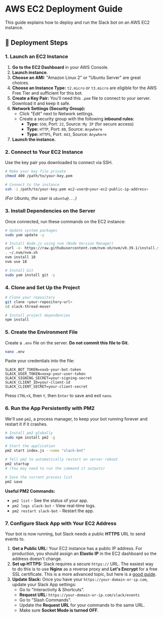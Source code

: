 # AWS EC2 Deployment Guide

This guide explains how to deploy and run the Slack bot on an AWS EC2 instance.

## 🚀 Deployment Steps

### 1. Launch an EC2 Instance

1.  **Go to the EC2 Dashboard** in your AWS Console.
2.  **Launch instance**.
3.  **Choose an AMI:** "Amazon Linux 2" or "Ubuntu Server" are great choices.
4.  **Choose an Instance Type:** `t2.micro` or `t3.micro` are eligible for the AWS Free Tier and sufficient for this bot.
5.  **Create a Key Pair:** You'll need this `.pem` file to connect to your server. Download it and keep it safe.
6.  **Network Settings (Security Group):**
    - Click "Edit" next to Network settings.
    - Create a security group with the following **inbound rules**:
      - **Type:** `SSH`, Port: `22`, Source: `My IP` (for secure access)
      - **Type:** `HTTP`, Port: `80`, Source: `Anywhere`
      - **Type:** `HTTPS`, Port: `443`, Source: `Anywhere`
7.  **Launch the instance.**

### 2. Connect to Your EC2 Instance

Use the key pair you downloaded to connect via SSH.

```bash
# Make your key file private
chmod 400 /path/to/your-key.pem

# Connect to the instance
ssh -i /path/to/your-key.pem ec2-user@<your-ec2-public-ip-address>
```

_(For Ubuntu, the user is `ubuntu@...`)_

### 3. Install Dependencies on the Server

Once connected, run these commands on the EC2 instance:

```bash
# Update system packages
sudo yum update -y

# Install Node.js using nvm (Node Version Manager)
curl -o- https://raw.githubusercontent.com/nvm-sh/nvm/v0.39.1/install.sh | bash
. ~/.nvm/nvm.sh
nvm install 18
nvm use 18

# Install Git
sudo yum install git -y
```

### 4. Clone and Set Up the Project

```bash
# Clone your repository
git clone <your-repository-url>
cd slack-thread-mover

# Install project dependencies
npm install
```

### 5. Create the Environment File

Create a `.env` file on the server. **Do not commit this file to Git.**

```bash
nano .env
```

Paste your credentials into the file:

```
SLACK_BOT_TOKEN=xoxb-your-bot-token
SLACK_USER_TOKEN=xoxp-your-user-token
SLACK_SIGNING_SECRET=your-signing-secret
SLACK_CLIENT_ID=your-client-id
SLACK_CLIENT_SECRET=your-client-secret
```

Press `CTRL+X`, then `Y`, then `Enter` to save and exit `nano`.

### 6. Run the App Persistently with PM2

We'll use `pm2`, a process manager, to keep your bot running forever and restart it if it crashes.

```bash
# Install pm2 globally
sudo npm install pm2 -g

# Start the application
pm2 start index.js --name "slack-bot"

# Tell pm2 to automatically restart on server reboot
pm2 startup
# (You may need to run the command it outputs)

# Save the current process list
pm2 save
```

**Useful PM2 Commands:**

- `pm2 list` - See the status of your app.
- `pm2 logs slack-bot` - View real-time logs.
- `pm2 restart slack-bot` - Restart the app.

### 7. Configure Slack App with Your EC2 Address

Your bot is now running, but Slack needs a public **HTTPS** URL to send events to.

1.  **Get a Public URL:** Your EC2 instance has a public IP address. For production, you should assign an **Elastic IP** in the EC2 dashboard so the address doesn't change.
2.  **Set up HTTPS:** Slack requires a secure `https://` URL. The easiest way to do this is to use **Nginx** as a reverse proxy and **Let's Encrypt** for a free SSL certificate. This is a more advanced topic, but here is a [good guide](https://www.digitalocean.com/community/tutorials/how-to-secure-nginx-with-let-s-encrypt-on-ubuntu-20-04).
3.  **Update Slack:** Once you have your `https://your-domain-or-ip.com`, update your Slack App settings:
    - Go to "Interactivity & Shortcuts".
    - **Request URL:** `https://your-domain-or-ip.com/slack/events`
    - Go to "Slash Commands".
    - Update the **Request URL** for your commands to the same URL.
    - Make sure **Socket Mode is turned OFF**.
